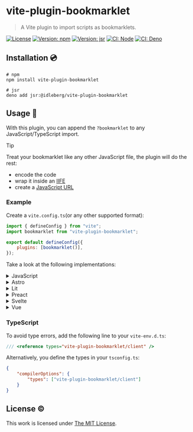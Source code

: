 # vite-plugin-bookmarklet

> A Vite plugin to import scripts as bookmarklets.

[![License](https://img.shields.io/github/license/idleberg/vite-plugin-bookmarklet?color=blue&style=for-the-badge)](https://github.com/idleberg/vite-plugin-bookmarklet/blob/main/LICENSE)
[![Version: npm](https://img.shields.io/npm/v/vite-plugin-bookmarklet?style=for-the-badge)](https://www.npmjs.org/package/vite-plugin-bookmarklet)
[![Version: jsr](https://img.shields.io/jsr/v/@idleberg/vite-plugin-bookmarklet?style=for-the-badge)](https://jsr.io/@idleberg/vite-plugin-bookmarklet)
[![CI: Node](https://img.shields.io/github/actions/workflow/status/idleberg/vite-plugin-bookmarklet/node.yml?logo=nodedotjs&logoColor=white&style=for-the-badge)](https://github.com/idleberg/vite-plugin-bookmarklet/actions/workflows/node.yml)
[![CI: Deno](https://img.shields.io/github/actions/workflow/status/idleberg/vite-plugin-bookmarklet/deno.yml?logo=deno&logoColor=white&style=for-the-badge)](https://github.com/idleberg/vite-plugin-bookmarklet/actions/workflows/deno.yml)

## Installation 💿

```shell
# npm
npm install vite-plugin-bookmarklet

# jsr
deno add jsr:@idleberg/vite-plugin-bookmarklet
```

## Usage 🚀

With this plugin, you can append the `?bookmarklet` to any JavaScript/TypeScript import.

> [!TIP]
> Treat your bookmarklet like any other JavaScript file, the plugin will do the rest:
> - encode the code
> - wrap it inside an [IIFE](https://developer.mozilla.org/docs/Glossary/IIFE)
> - create a [JavaScript URL](https://developer.mozilla.org/docs/Web/URI/Reference/Schemes/javascript)

### Example

Create a `vite.config.ts`(or any other supported format):

```javascript
import { defineConfig } from "vite";
import bookmarklet from "vite-plugin-bookmarklet";

export default defineConfig({
	plugins: [bookmarklet()],
});
```

Take a look at the following implementations:

<details>
<summary>JavaScript</summary>

```js
import bookmarklet from './my-code?bookmarklet';

document.querySelector('#app').innerHTML = `
	<a class="button" href="${bookmarklet}">
		Run
	</a>
`;
```
</details>

<details>
<summary>Astro</summary>

```astro
---
import bookmarklet from './my-code?bookmarklet';
---

<a href={bookmarklet}>
	Run
</a>
```
</details>

<details>
<summary>Lit</summary>

```js
import { LitElement,  html } from 'lit';
import bookmarklet from './my-code?bookmarklet';

@customElement('bookmarklet')
export class Bookmarklet extends LitElement {
	render() {
		return html`
			<a class="button" href=${bookmarklet}>
				Run
			</a>
		`;
	}
}
```
</details>

<details>
<summary>Preact</summary>

```tsx
import bookmarklet from './my-code?bookmarklet';

export function Bookmarklet() {
	return (
		<a href={bookmarklet}>
			Run
		</a>
	);
}
```
</details>

<details>
<summary>Svelte</summary>

```svelte
<script>
	import bookmarklet from './my-code?bookmarklet';
</script>

<a href={bookmarklet}>
	Run
</a>
```
</details>

<details>
<summary>Vue</summary>

```vue
<script setup>
	import bookmarklet from './my-code?bookmarklet';
</script>

<template>
	<a :href={bookmarklet}>
		Run
	</a>
</template>
```
</details>

### TypeScript

To avoid type errors, add the following line to your `vite-env.d.ts`:

```ts
/// <reference types="vite-plugin-bookmarklet/client" />
```

Alternatively, you define the types in your `tsconfig.ts`:

```json
{
	"compilerOptions": {
		"types": ["vite-plugin-bookmarklet/client"]
	}
}
```

## License ©️

This work is licensed under [The MIT License](LICENSE).
